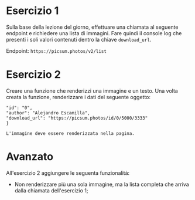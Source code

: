 # Esercizio 1

Sulla base della lezione del giorno, effettuare una chiamata al seguente endpoint e richiedere una lista di immagini. Fare quindi il console log che presenti i soli valori contenuti dentro la chiave `download_url`.

Endpoint: `https://picsum.photos/v2/list`

# Esercizio 2

Creare una funzione che renderizzi una immagine e un testo. Una volta creata la funzione, renderizzare i dati del seguente oggetto:

```{
"id": "0",
"author": "Alejandro Escamilla",
"download_url": "https://picsum.photos/id/0/5000/3333"
}

L'immagine deve essere renderizzata nella pagina.
```

# Avanzato

All'esercizio 2 aggiungere le seguenta funzionalità:
- Non renderizzare più una sola immagine, ma la lista completa che arriva dalla chiamata dell'esercizio 1;

